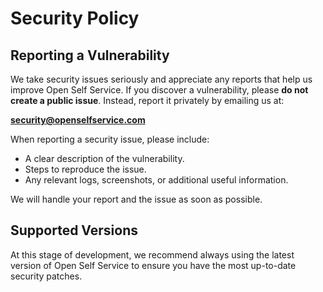 # Security Policy

## Reporting a Vulnerability

We take security issues seriously and appreciate any reports that help us improve Open Self Service.
If you discover a vulnerability, please **do not create a public issue**. Instead, report it privately by emailing us at:

**[security@openselfservice.com](mailto:security@openselfservice.com?subject=Security%20Issue%20Report)**

When reporting a security issue, please include:
- A clear description of the vulnerability.
- Steps to reproduce the issue.
- Any relevant logs, screenshots, or additional useful information.

We will handle your report and the issue as soon as possible.

## Supported Versions

At this stage of development, we recommend always using the latest version of Open Self Service to ensure you have the most up-to-date security patches.
